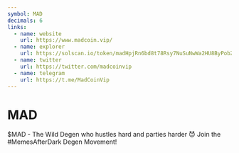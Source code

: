 ```yaml
---
symbol: MAD
decimals: 6
links:
  - name: website
    url: https://www.madcoin.vip/
  - name: explorer
    url: https://solscan.io/token/madHpjRn6bd8t78Rsy7NuSuNwWa2HU8ByPobZprHbHv
  - name: twitter
    url: https://twitter.com/madcoinvip
  - name: telegram
    url: https://t.me/MadCoinVip
---
```


# MAD

$MAD - The Wild Degen who hustles hard and parties harder 😈 Join the #MemesAfterDark Degen Movement!
